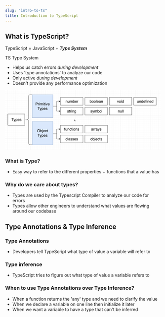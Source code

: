 ```yaml
---
slug: "intro-to-ts"
title: Introduction to TypeScript
---
```


## What is TypeScript?

TypeScript = JavaScript + **_Type System_**

TS Type System

- Helps us catch errors _during development_
- Uses 'type annotations' to analyze our code
- Only active _during development_
- Doesn't provide any performance optimization

![Types](/img/typescript-types.png)

### What is Type?

- Easy way to refer to the different properties + functions that a value has

### Why do we care about types?

- Types are used by the Typescript Compiler to analyze our code for errors
- Types allow other engineers to understand what values are flowing around our codebase

## Type Annotations & Type Inference

### Type Annotations

- Developers tell TypeScript what type of value a variable will refer to

### Type inference

- TypeScript tries to figure out what type of value a variable refers to

### When to use Type Annotations over Type Inference?

- When a function returns the 'any' type and we need to clarify the value
- When we declare a variable on one line then initialize it later
- When we want a variable to have a type that can't be inferred

